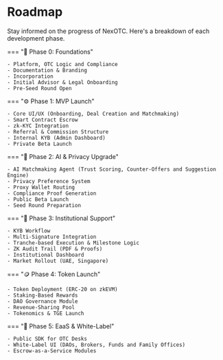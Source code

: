 # Roadmap

Stay informed on the progress of NexOTC. Here's a breakdown of each development phase.

=== "🚀 Phase 0: Foundations"

	- Platform, OTC Logic and Compliance
	- Documentation & Branding
	- Incorporation
	- Initial Advisor & Legal Onboarding
	- Pre-Seed Round Open

=== "⚙️ Phase 1: MVP Launch"

	- Core UI/UX (Onboarding, Deal Creation and Matchmaking)
	- Smart Contract Escrow
	- zk-KYC Integration
	- Referral & Commission Structure
	- Internal KYB (Admin Dashboard)
	- Private Beta Launch

=== "🧠 Phase 2: AI & Privacy Upgrade"

	- AI Matchmaking Agent (Trust Scoring, Counter-Offers and Suggestion Engine)
	- Privacy Preference System
	- Proxy Wallet Routing
	- Compliance Proof Generation
	- Public Beta Launch
	- Seed Round Preparation

=== "🏦 Phase 3: Institutional Support"

	- KYB Workflow
	- Multi-Signature Integration
	- Tranche-based Execution & Milestone Logic
	- ZK Audit Trail (PDF & Proofs)
	- Institutional Dashboard
	- Market Rollout (UAE, Singapore)

=== "🪙 Phase 4: Token Launch"

	- Token Deployment (ERC-20 on zkEVM)
	- Staking-Based Rewards
	- DAO Governance Module
	- Revenue-Sharing Pool
	- Tokenomics & TGE Launch

=== "💼 Phase 5: EaaS & White-Label"

	- Public SDK for OTC Desks
	- White-Label UI (DAOs, Brokers, Funds and Family Offices)
	- Escrow-as-a-Service Modules